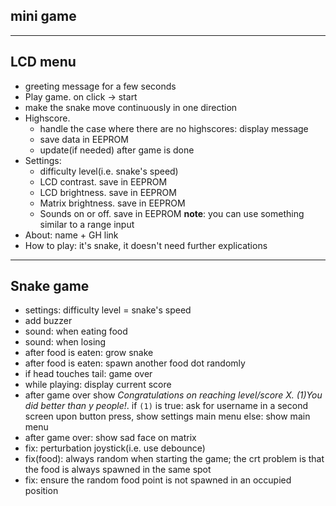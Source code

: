 ## mini game

<!-- - install joystick -->
<!-- - properly get values from joystick -->
<!-- - add single snake dot on matrix -->
<!-- - make dot move based on joystick movements -->
<!-- - (1) spawn a food dot at a random position -->
<!-- - make the food dot blink -->
<!-- - when food is taken by the snake dot, apply (1) -->

---

## LCD menu

- greeting message for a few seconds
- Play game. on click -> start
- make the snake move continuously in one direction
- Highscore.
  - handle the case where there are no highscores: display message
  - save data in EEPROM
  - update(if needed) after game is done
- Settings:
  - difficulty level(i.e. snake's speed)
  - LCD contrast. save in EEPROM
  - LCD brightness. save in EEPROM
  - Matrix brightness. save in EEPROM
  - Sounds on or off. save in EEPROM
  **note**: you can use something similar to a range input
- About: name + GH link
- How to play: it's snake, it doesn't need further explications

---

## Snake game

- settings: difficulty level = snake's speed
- add buzzer
- sound: when eating food
- sound: when losing
- after food is eaten: grow snake
- after food is eaten: spawn another food dot randomly
- if head touches tail: game over
- while playing: display current score
- after game over
  show *Congratulations on reaching level/score X. (1)You did better than y people!*.
  if `(1)` is true:
    ask for username in a second screen
    upon button press, show settings main menu
  else:
    show main menu
- after game over: show sad face on matrix
- fix: perturbation joystick(i.e. use debounce)
- fix(food): always random when starting the game; the crt problem is that the food is always spawned in the same spot
- fix: ensure the random food point is not spawned in an occupied position